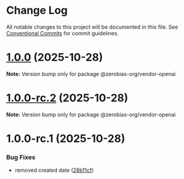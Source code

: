 # Change Log

All notable changes to this project will be documented in this file.
See [Conventional Commits](https://conventionalcommits.org) for commit guidelines.

# [1.0.0](https://github.com/zerobias-org/vendor/compare/@zerobias-org/vendor-openai@1.0.0-rc.2...@zerobias-org/vendor-openai@1.0.0) (2025-10-28)

**Note:** Version bump only for package @zerobias-org/vendor-openai





# [1.0.0-rc.2](https://github.com/zerobias-org/vendor/compare/@zerobias-org/vendor-openai@1.0.0-rc.1...@zerobias-org/vendor-openai@1.0.0-rc.2) (2025-10-28)

**Note:** Version bump only for package @zerobias-org/vendor-openai





# 1.0.0-rc.1 (2025-10-28)


### Bug Fixes

* removed created date ([28b11cf](https://github.com/zerobias-org/vendor/commit/28b11cf2563e9cdadd4b1dc83edd60d2fcd01df0))
